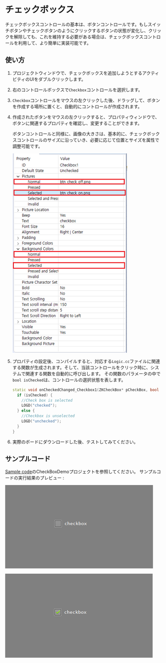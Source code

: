 # チェックボックス
 チェックボックスコントロールの基本は、ボタンコントロールです。もしスイッチボタンやチェックボタンのようにクリックするボタンの状態が変化し、クリックを解除しても、これを維持する必要がある場合は、チェックボックスコントロールを利用して、より簡単に実装可能です。



## 使い方

1. プロジェクトウィンドウで、チェックボックスを追加しようとするアクティビティのUIをダブルクリックします。

2. 右のコントロールボックスで`Checkbox`コントロールを選択します。

3. `Checkbox`コントロールをマウスの左クリックした後、ドラッグして、ボタンを作成する場所に置くと、自動的にコントロールが作成されます。

4. 作成されたボタンをマウスの左クリックすると、プロパティウィンドウで、ボタンに関連するプロパティを確認し、変更することができます。
   
   ボタンコントロールと同様に、画像の大きさは、基本的に、チェックボックスコントロールのサイズに沿っていき、必要に応じて位置とサイズを属性で調整可能です。
   
   ![](assets/checkbox/properties.png)   

5. プロパティの設定後、コンパイルすると、対応する`Logic.cc`ファイルに関連する関数が生成されます。そして、当該コントロールをクリック時に、システムで関連する関数を自動的に呼び出します。
   その関数のパラメータの中で`bool isChecked`は、コントロールの選択状態を表します。
   ```c++
   static void onCheckedChanged_Checkbox1(ZKCheckBox* pCheckBox, bool isChecked) {
     if (isChecked) {
       //Check box is selected
       LOGD("checked");
     } else {
       //Checkbox is unselected
       LOGD("unchecked");
     } 
   }
   ```

6. 実際のボードにダウンロードした後、テストしてみてください。


## サンプルコード
[Sample code](demo_download.md＃demo_download)のCheckBoxDemoプロジェクトを参照してください。 
サンプルコードの実行結果のプレビュー :   

![](assets/checkbox/example1.png)

![](assets/checkbox/example2.png)